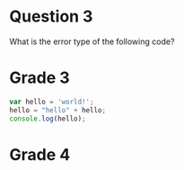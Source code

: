 # Question 3

What is the error type of the following code?

# Grade 3
```js
var hello = 'world!';
hello = "hello" + hello;
console.log(hello);
```


# Grade 4
```
```



